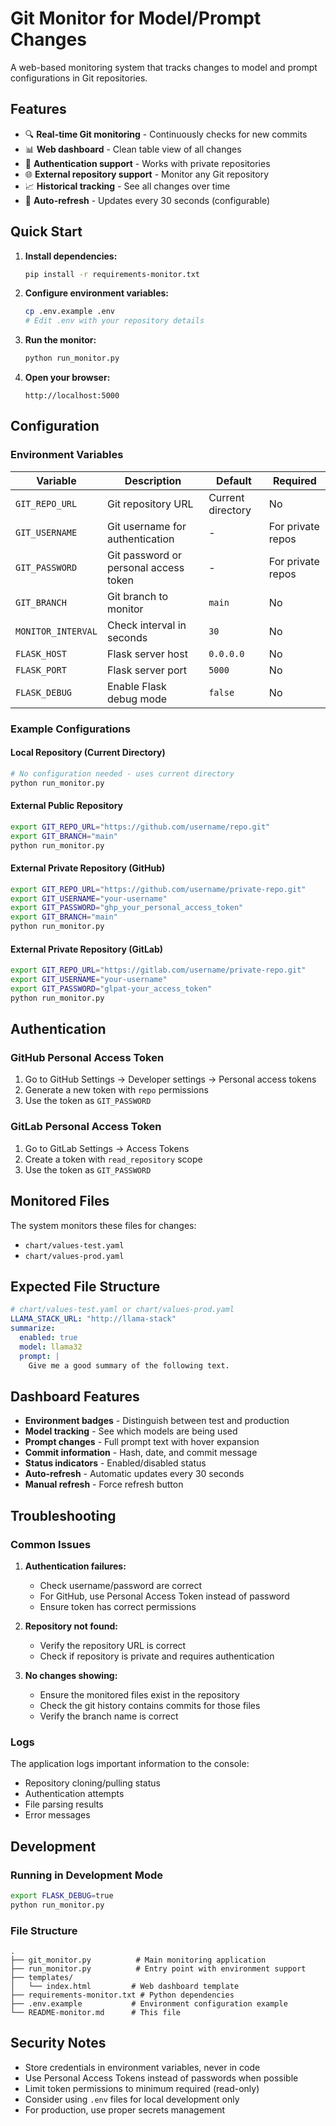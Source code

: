# Git Monitor for Model/Prompt Changes

A web-based monitoring system that tracks changes to model and prompt configurations in Git repositories.

## Features

- 🔍 **Real-time Git monitoring** - Continuously checks for new commits
- 📊 **Web dashboard** - Clean table view of all changes
- 🔐 **Authentication support** - Works with private repositories
- 🌐 **External repository support** - Monitor any Git repository
- 📈 **Historical tracking** - See all changes over time
- 🔄 **Auto-refresh** - Updates every 30 seconds (configurable)

## Quick Start

1. **Install dependencies:**
   ```bash
   pip install -r requirements-monitor.txt
   ```

2. **Configure environment variables:**
   ```bash
   cp .env.example .env
   # Edit .env with your repository details
   ```

3. **Run the monitor:**
   ```bash
   python run_monitor.py
   ```

4. **Open your browser:**
   ```
   http://localhost:5000
   ```

## Configuration

### Environment Variables

| Variable | Description | Default | Required |
|----------|-------------|---------|----------|
| `GIT_REPO_URL` | Git repository URL | Current directory | No |
| `GIT_USERNAME` | Git username for authentication | - | For private repos |
| `GIT_PASSWORD` | Git password or personal access token | - | For private repos |
| `GIT_BRANCH` | Git branch to monitor | `main` | No |
| `MONITOR_INTERVAL` | Check interval in seconds | `30` | No |
| `FLASK_HOST` | Flask server host | `0.0.0.0` | No |
| `FLASK_PORT` | Flask server port | `5000` | No |
| `FLASK_DEBUG` | Enable Flask debug mode | `false` | No |

### Example Configurations

#### Local Repository (Current Directory)
```bash
# No configuration needed - uses current directory
python run_monitor.py
```

#### External Public Repository
```bash
export GIT_REPO_URL="https://github.com/username/repo.git"
export GIT_BRANCH="main"
python run_monitor.py
```

#### External Private Repository (GitHub)
```bash
export GIT_REPO_URL="https://github.com/username/private-repo.git"
export GIT_USERNAME="your-username"
export GIT_PASSWORD="ghp_your_personal_access_token"
export GIT_BRANCH="main"
python run_monitor.py
```

#### External Private Repository (GitLab)
```bash
export GIT_REPO_URL="https://gitlab.com/username/private-repo.git"
export GIT_USERNAME="your-username"
export GIT_PASSWORD="glpat-your_access_token"
python run_monitor.py
```

## Authentication

### GitHub Personal Access Token
1. Go to GitHub Settings → Developer settings → Personal access tokens
2. Generate a new token with `repo` permissions
3. Use the token as `GIT_PASSWORD`

### GitLab Personal Access Token
1. Go to GitLab Settings → Access Tokens
2. Create a token with `read_repository` scope
3. Use the token as `GIT_PASSWORD`

## Monitored Files

The system monitors these files for changes:
- `chart/values-test.yaml`
- `chart/values-prod.yaml`

## Expected File Structure

```yaml
# chart/values-test.yaml or chart/values-prod.yaml
LLAMA_STACK_URL: "http://llama-stack"
summarize:
  enabled: true
  model: llama32
  prompt: |
    Give me a good summary of the following text.
```

## Dashboard Features

- **Environment badges** - Distinguish between test and production
- **Model tracking** - See which models are being used
- **Prompt changes** - Full prompt text with hover expansion
- **Commit information** - Hash, date, and commit message
- **Status indicators** - Enabled/disabled status
- **Auto-refresh** - Automatic updates every 30 seconds
- **Manual refresh** - Force refresh button

## Troubleshooting

### Common Issues

1. **Authentication failures:**
   - Check username/password are correct
   - For GitHub, use Personal Access Token instead of password
   - Ensure token has correct permissions

2. **Repository not found:**
   - Verify the repository URL is correct
   - Check if repository is private and requires authentication

3. **No changes showing:**
   - Ensure the monitored files exist in the repository
   - Check the git history contains commits for those files
   - Verify the branch name is correct

### Logs

The application logs important information to the console:
- Repository cloning/pulling status
- Authentication attempts
- File parsing results
- Error messages

## Development

### Running in Development Mode

```bash
export FLASK_DEBUG=true
python run_monitor.py
```

### File Structure

```
.
├── git_monitor.py          # Main monitoring application
├── run_monitor.py          # Entry point with environment support
├── templates/
│   └── index.html         # Web dashboard template
├── requirements-monitor.txt # Python dependencies
├── .env.example           # Environment configuration example
└── README-monitor.md      # This file
```

## Security Notes

- Store credentials in environment variables, never in code
- Use Personal Access Tokens instead of passwords when possible
- Limit token permissions to minimum required (read-only)
- Consider using `.env` files for local development only
- For production, use proper secrets management
